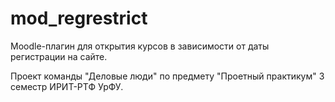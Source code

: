 mod_regrestrict
=
Moodle-плагин для открытия курсов в зависимости от даты регистрации на сайте.

Проект команды "Деловые люди" по предмету "Проетный практикум" 3 семестр ИРИТ-РТФ УрФУ.
